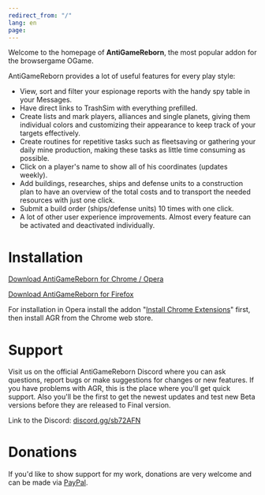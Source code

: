 ```yaml
---
redirect_from: "/"
lang: en
page: 
---
```


Welcome to the homepage of **AntiGameReborn**, the most popular addon for the 
browsergame OGame.

AntiGameReborn provides a lot of useful features for every play style:

* View, sort and filter your espionage reports with the handy spy table
in your Messages.
* Have direct links to TrashSim with everything prefilled.
* Create lists and mark players, alliances and single planets, giving them
individual colors and customizing their appearance to keep track of your targets
effectively.
* Create routines for repetitive tasks such as fleetsaving or gathering your 
daily mine production, making these tasks as little time consuming as possible.
* Click on a player's name to show all of his coordinates (updates weekly).
* Add buildings, researches, ships and defense units to a construction plan to
have an overview of the total costs and to transport the needed resources with
just one click.
* Submit a build order (ships/defense units) 10 times with one click.
* A lot of other user experience improvements. Almost every feature can be
activated and deactivated individually.

# Installation
[Download AntiGameReborn for Chrome / Opera](https://chrome.google.com/webstore/detail/mhfbpacbhjchkjeopjfgdhckepclcfll/)

[Download AntiGameReborn for Firefox](https://addons.mozilla.org/en/firefox/addon/antigamereborn/)

For installation in Opera install the addon "[Install Chrome Extensions](https://addons.opera.com/de/extensions/details/install-chrome-extensions/)" first, then install AGR from the Chrome web store.

# Support
Visit us on the official AntiGameReborn Discord where you can ask questions, 
report bugs or make suggestions for changes or new features. If you have 
problems with AGR, this is the place where you'll get quick support. Also 
you'll be the first to get the newest updates and test new Beta versions 
before they are released to Final version.

Link to the Discord: [discord.gg/sb72AFN](https://discord.gg/sb72AFN)

# Donations
If you'd like to show support for my work, donations are very welcome and
can be made via [PayPal](https://www.paypal.com/cgi-bin/webscr?cmd=_s-xclick&hosted_button_id=E7ZA3C9PX3ZWN&source=url).